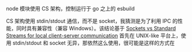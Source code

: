 node 模块使用 CS 架构，控制运行于 go 之上的 esbuild

CS 架构使用 stdin/stdout 通信，而不是 socket，我猜测是为了利用 IPC 的性能，同时具有兼容性（兼容 Windows）。该结论基于 [Sockets vs Standard Streams for local client-server communication](https://stackoverflow.com/questions/15368272/sockets-vs-standard-streams-for-local-client-server-communication) 首先在 UNIX-like 平台上，使用 stdin/stdout 和 socket 无异，那依然这么使用，很可能是这样的方式在
